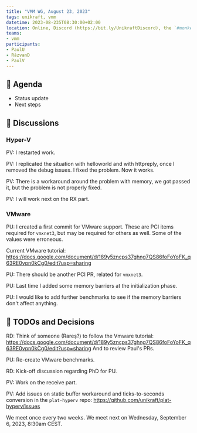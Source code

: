 ```yaml
---
title: "VMM WG, August 23, 2023"
tags: unikraft, vmm
datetime: 2023-08-235T08:30:00+02:00
location: Online, Discord (https://bit.ly/UnikraftDiscord), the `#monkey-business` voice channel
teams:
- vmm
participants:
- PaulU
- RăzvanD
- PaulV
---
```


## :dart: Agenda

- Status update
- Next steps

## :closed_book: Discussions

### Hyper-V

PV: I restarted work.

PV: I replicated the situation with helloworld and with httpreply, once I removed the debug issues.
I fixed the problem.
Now it works.

PV: There is a workaround around the problem with memory, we got passed it, but the problem is not properly fixed.

PV: I will work next on the RX part.

### VMware

PU: I created a first commit for VMware support.
These are PCI items required for `vmxnet3`, but may be required for others as well.
Some of the values were erroneous.

Current VMware tutorial: https://docs.google.com/document/d/189y5zncps37ghng7QS86foFoYoFK_q63RE0vpn0kCg0/edit?usp=sharing

PU: There should be another PCI PR, related for `vmxnet3`.

PU: Last time I added some memory barriers at the initialization phase.

PU: I would like to add further benchmarks to see if the memory barriers don't affect anything.

## :wrench: TODOs and Decisions

RD: Think of someone (Rareș?) to follow the Vmware tutorial: https://docs.google.com/document/d/189y5zncps37ghng7QS86foFoYoFK_q63RE0vpn0kCg0/edit?usp=sharing
And to review Paul's PRs.

PU: Re-create VMware benchmarks.

RD: Kick-off discussion regarding PhD for PU.

PV: Work on the receive part.

PV: Add issues on static buffer workaround and ticks-to-seconds conversion in the `plat-hyperv` repo: https://github.com/unikraft/plat-hyperv/issues

We meet once every two weeks.
We meet next on Wednesday, September 6, 2023, 8:30am CEST.

